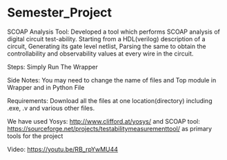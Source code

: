 # Semester_Project
SCOAP Analysis Tool:
Developed a tool which performs SCOAP analysis  of digital  circuit  test-ability. 
Starting from a HDL(verilog) description of a circuit, 
Generating its gate level netlist, 
Parsing the same to obtain the controllability and observability values at every wire in the circuit.

Steps:
Simply Run The Wrapper

Side Notes:
You may need to change the name of files and Top module in Wrapper and in Python File

Requirements:
Download all the files at one location(directory) including .exe, .v and various other files.

We have used Yosys: http://www.clifford.at/yosys/  and SCOAP tool: https://sourceforge.net/projects/testabilitymeasurementtool/ as primary tools for the project

Video: https://youtu.be/RB_rpYwMU44
